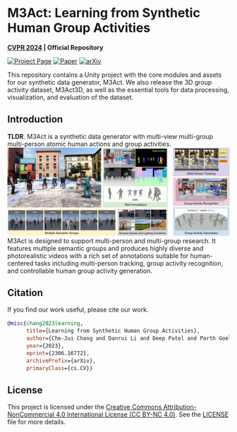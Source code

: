 # M3Act: Learning from Synthetic Human Group Activities

**[CVPR 2024](https://cvpr.thecvf.com/) | Official Repository**


[![Project Page](https://img.shields.io/badge/Project-Page-green)](https://cjerry1243.github.io/M3Act/)
[![Paper](https://img.shields.io/badge/Paper-Link-blue)](https://arxiv.org/abs/2306.16772)
[![arXiv](https://img.shields.io/badge/arXiv-2306.16772-red)](https://arxiv.org/abs/2306.16772)

This repository contains a Unity project with the core modules and assets for our synthetic data generator, M3Act. 
We also release the 3D group activity dataset, M3Act3D, as well as the essential tools for data processing, visualization, and evaluation of the dataset.

## Introduction
**TLDR**. M3Act is a synthetic data generator with multi-view multi-group multi-person atomic human actions and group activities.
![Teaser](assets/Teaser.png)
M3Act is designed to support multi-person and multi-group research. It features multiple semantic groups and produces highly diverse and photorealistic videos with a rich set of annotations suitable for human-centered tasks including multi-person tracking, group activity recognition, and controllable human group activity generation.




## Citation
If you find our work useful, please cite our work.
```BibTeX
@misc{chang2023learning,
      title={Learning from Synthetic Human Group Activities}, 
      author={Che-Jui Chang and Danrui Li and Deep Patel and Parth Goel and Honglu Zhou and Seonghyeon Moon and Samuel S. Sohn and Sejong Yoon and Vladimir Pavlovic and Mubbasir Kapadia},
      year={2023},
      eprint={2306.16772},
      archivePrefix={arXiv},
      primaryClass={cs.CV}}
```

## License
This project is licensed under the [Creative Commons Attribution-NonCommercial 4.0 International License (CC BY-NC 4.0)](https://creativecommons.org/licenses/by-nc/4.0/).
See the [LICENSE](LICENSE) file for more details.

